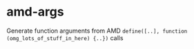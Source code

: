 amd-args
========

Generate function arguments from AMD `define([..], function (omg_lots_of_stuff_in_here) {..})` calls

